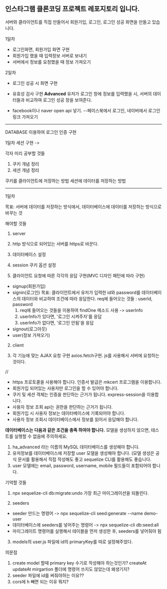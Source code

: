 ## 인스타그램 클론코딩 프로젝트 레포지토리 입니다.

서버와 클라이언트를 직접 만들어서 회원가입, 로그인, 로그인 성공 화면을 만들고 있습니다.

1일차

- 로그인화면, 회원가입 화면 구현
- 회원가입 했을 때 입력정보 서버로 보내기
- 서버에서 정보를 요청했을 때 정보 가져오기

2일차

- 로그인 성공 시 화면 구현
- 유효성 검사 구현
  **Advanced** 유저가 로그인 창에 정보를 입력했을 시, 서버의 데이터들과 비교하여 로그인 성공 창을 보여준다.

- facebook이나 naver open api 넣기. --페이스북에서 로그인, 네이버에서 로그인 링크 가져오기


-------------------------------------------------------------

DATABASE 이용하여 로그인 인증 구현

1일차 세션 구현 -> 

각자 미리 공부할 것들
1. 쿠키 개념 정리
2. 세션 개념 정리

쿠키를 클라이언트에 저장하는 방법
세션에 데이터를 저장하는 방법



----------------------------------------------------------------

1일차

목표: 서버에 데이터를 저장하는 방식에서, 데이터베이스에 데이터를 저장하는 방식으로 바꾸는 것

해야할 것들
1. server

  1. http 방식으로 되어있는 서버를 https로 바꾼다.
  2. 데이터베이스 설정
  3. session 쿠키 옵션 설정
  4. 클라이언트 요청에 따른 각각의 응답 구현(MVC 디자인 패턴에 따라 구현)

  - signup(회원가입)
  - signin(로그인)
    목표: 클라이언트에서 유저가 입력한 id와 password를 데이터베이스의 데이터와 비교하여 조건에 따라 응답한다.
    req에 들어오는 것들 : userId, password
    1. req에 들어오는 것들을 이용하여 findOne 메소드 사용 -> userInfo
    2. userInfo가 있다면, '로그인 시켜주자'를 응답
    3. userInfo가 없다면, '로그인 안됨'을 응답
  - signout(로그아웃)
  - user(정보 가져오기)

2. client

  1. 각 기능에 맞는 AJAX 요청 구현 
  axios.fetch구현. js를 사용해서 서버에 요청하는 것이다.
  




//
  - https 프로토콜을 사용해야 합니다.
 인증서 발급은 mkcert 프로그램을 이용합니다.
 - 회원가입 되어있는 사용자만 로그인을 할 수 있어야 합니다.
 - 쿠키 및 세션 객체는 인증을 판단하는 근거가 됩니다.
  express-session을 이용합니다.
  - 사용자 정보 조회 api는 권한을 판단하는 근거가 됩니다.
  - 회원가입 시 사용자 정보는 데이터베이스에 기록되어야 합니다.
  - 사용자 정보 조회시 데이터베이스에서 정보를 읽어서 응답해야 합니다.
  
  **데이터베이스는 다음과 같은 조건을 충족 하여야 합니다.** 
  모델을 생성하지 않으면, 테스트를 실행할 수 없음에 주의하세요.
  
  1. ha_advanced 라는 이름의 MySQL 데이터베이스를 생성해야 합니다.
  2. 유저정보를 데이터베이스에 저장할 user 모델을 생성해야 합니다. (모델 생성은 공식 문서를 활용해서 직접 작성해도 좋고 sequelize CLI를 활용해도 좋습니다.
  3. user 모델에는 email, password, username, mobile 필드들이 포함되어야 합니다.
  

  기억할 것들

  1. npx sequelize-cli db:migrate:undo
   가장 최근 마이그레이션을 되돌린다.
  
  2. seeders
  - seeder 만드는 명령어 -> npx sequelize-cli seed:generate --name demo-user
  - 데이터베이스에 seeders를 넣어주는 명령어 -> npx sequelize-cli db:seed:all
  - 마이그레이트 명령어를 실행해서 테이블을 먼저 생성한 후, seeders를 넣어줘야 됨

  3. models의 user.js 파일에 id의 primaryKey를 따로 설정해주었다.


  의문점
 1. create model 할때 primary key 수기로 작성해야 하는것인가? createAt updateAt mirgartion 폴더에 명령어 쓰지도 않았는데 왜생기지? 
 2. seeder 파일에 id를 써줘야하는 이유??
 3. cors에 h 빼면 되는 이유 뭐지?


